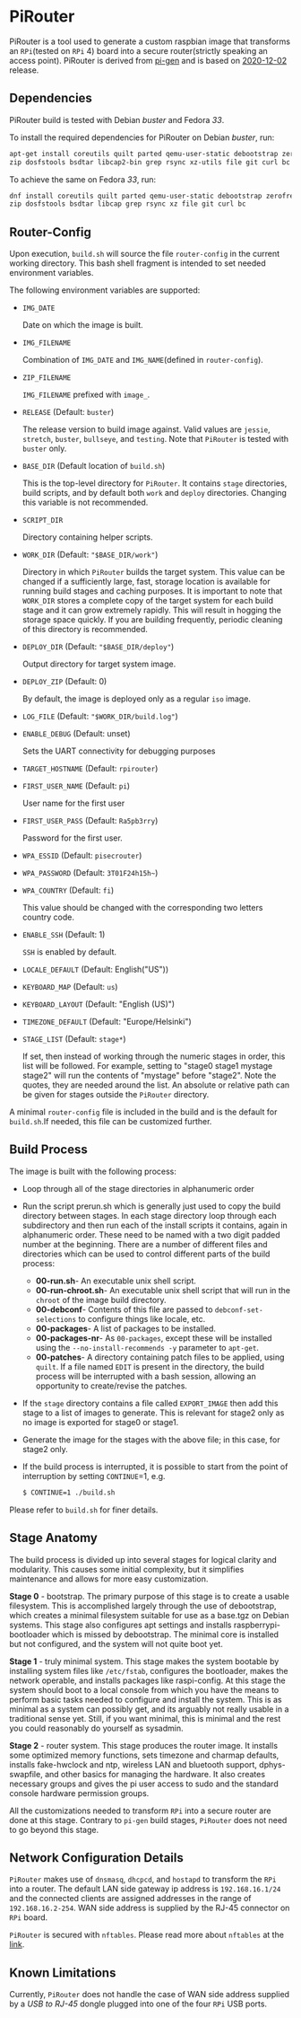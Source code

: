# PiRouter

PiRouter is a tool used to generate a custom raspbian image that transforms an `RPi`(tested on `RPi` 4) board into a secure router(strictly
speaking an access point). PiRouter is derived from [pi-gen](https://github.com/RPi-Distro/pi-gen) and is based on 
[2020-12-02](https://github.com/RPi-Distro/pi-gen/releases/tag/2020-12-02-raspbian-buster) release.

## Dependencies

PiRouter build is tested with Debian *buster* and Fedora *33*.

To install the required dependencies for PiRouter on Debian *buster*, run:

```bash
apt-get install coreutils quilt parted qemu-user-static debootstrap zerofree \
zip dosfstools bsdtar libcap2-bin grep rsync xz-utils file git curl bc
```

To achieve the same on Fedora *33*, run:

```bash
dnf install coreutils quilt parted qemu-user-static debootstrap zerofree \
zip dosfstools bsdtar libcap grep rsync xz file git curl bc
```

## Router-Config

Upon execution, `build.sh` will source the file `router-config` in the current working directory. This bash shell fragment is
intended to set needed environment variables.

The following environment variables are supported:

- `IMG_DATE`

  Date on which the image is built.

- `IMG_FILENAME` 

  Combination of `IMG_DATE` and `IMG_NAME`(defined in `router-config`).

- `ZIP_FILENAME`

  `IMG_FILENAME` prefixed with `image_`.

- `RELEASE` (Default: `buster`)

  The release version to build image against. Valid values are `jessie`, `stretch`, `buster`, `bullseye`, and `testing`.
  Note that `PiRouter` is tested with `buster` only.


- `BASE_DIR` (Default location of `build.sh`)

  This is the top-level directory for `PiRouter`. It contains `stage` directories, build scripts, and by default both `work` and
`deploy` directories. Changing this variable is not recommended.

- `SCRIPT_DIR`

  Directory containing helper scripts.

- `WORK_DIR` (Default: `"$BASE_DIR/work"`)

  Directory in which `PiRouter` builds the target system. This value can be changed if a sufficiently large, fast, storage
location is available for running build stages and caching purposes. It is important to note that `WORK_DIR` stores a
complete copy of the target system for each build stage and it can grow extremely rapidly. This will result in hogging
the storage space quickly. If you are building frequently, periodic cleaning of this directory is recommended.

- `DEPLOY_DIR` (Default: `"$BASE_DIR/deploy"`)

  Output directory for target system image.

- `DEPLOY_ZIP` (Default: 0)

  By default, the image is deployed only as a regular `iso` image.

- `LOG_FILE` (Default: `"$WORK_DIR/build.log"`)

- `ENABLE_DEBUG` (Default: unset)

  Sets the UART connectivity for debugging purposes

- `TARGET_HOSTNAME` (Default: `rpirouter`)

- `FIRST_USER_NAME` (Default: `pi`)

  User name for the first user

- `FIRST_USER_PASS` (Default: `Ra5pb3rry`)

  Password for the first user.

- `WPA_ESSID` (Default: `pisecrouter`)

- `WPA_PASSWORD` (Default: `3T01F24h15h~`)

- `WPA_COUNTRY` (Default: `fi`) 

  This value should be changed with the corresponding two letters country code.

- `ENABLE_SSH` (Default: 1)

  `SSH` is enabled by default.

- `LOCALE_DEFAULT` (Default: English("US"))

- `KEYBOARD_MAP` (Default: `us`)

- `KEYBOARD_LAYOUT` (Default: "English (US)")

- `TIMEZONE_DEFAULT` (Default: "Europe/Helsinki")

- `STAGE_LIST` (Default: `stage*`)

  If set, then instead of working through the numeric stages in order, this list will be followed. For example, setting to
"stage0 stage1 mystage stage2" will run the contents of "mystage" before "stage2". Note the quotes, they are needed
around the list. An absolute or relative path can be given for stages outside the `PiRouter` directory.

A minimal `router-config` file is included in the build and is the default for `build.sh`.If needed, this file can be customized further.

## Build Process

The image is built with the following process:

- Loop through all of the stage directories in alphanumeric order

- Run the script prerun.sh which is generally just used to copy the build directory between stages.  In each stage
  directory loop through each subdirectory and then run each of the install scripts it contains, again in alphanumeric
  order. These need to be named with a two digit padded number at the beginning. There are a number of different files
  and directories which can be used to control different parts of the build process:

  - **00-run.sh**- An executable unix shell script.
  - **00-run-chroot.sh**- An executable unix shell script that will run in the `chroot` of the image build directory.
  - **00-debconf**- Contents of this file are passed to `debconf-set-selections` to configure things like locale, etc.
  - **00-packages**- A list of packages to be installed.
  - **00-packages-nr**- As `00-packages`, except these will be installed using the `--no-install-recommends -y`
    parameter to `apt-get`.
  - **00-patches**- A directory containing patch files to be applied, using `quilt`. If a file named `EDIT` is present
    in the directory, the build process will be interrupted with a bash session, allowing an opportunity to
    create/revise the patches.

- If the `stage` directory contains a file called `EXPORT_IMAGE` then add this stage to a list of images to generate.
  This is relevant for stage2 only as no image is exported for stage0 or stage1.

- Generate the image for the stages with the above file; in this case, for stage2 only.

- If the build process is interrupted, it is possible to start from the point of interruption by setting `CONTINUE`=1,
  e.g.

  ```bash
  $ CONTINUE=1 ./build.sh
  ```

Please refer to `build.sh` for finer details.


## Stage Anatomy

The build process is divided up into several stages for logical clarity and modularity. This causes some initial complexity, but it simplifies maintenance and allows for more easy customization.

**Stage 0** - bootstrap. The primary purpose of this stage is to create a usable filesystem. This is accomplished largely through the use of debootstrap, which creates a minimal filesystem suitable for use as a base.tgz on Debian systems. This stage also configures apt settings and installs raspberrypi-bootloader which is missed by debootstrap. The minimal core is installed but not configured, and the system will not quite boot yet.

**Stage 1** - truly minimal system. This stage makes the system bootable by installing system files like `/etc/fstab`, configures the bootloader, makes the network operable, and installs packages like raspi-config. At this stage the system should boot to a local console from which you have the means to perform basic tasks needed to configure and install the system. This is as minimal as a system can possibly get, and its arguably not really usable in a traditional sense yet. Still, if you want minimal, this is minimal and the rest you could reasonably do yourself as sysadmin.

**Stage 2** - router system. This stage produces the router image. It installs some optimized memory functions, sets timezone and charmap defaults, installs fake-hwclock and ntp, wireless LAN and bluetooth support, dphys-swapfile, and other basics for managing the hardware. It also creates necessary groups and gives the pi user access to sudo and the standard console hardware permission groups.

All the customizations needed to transform `RPi`  into a secure router are done at this stage. Contrary to `pi-gen` build stages, `PiRouter` does not need to go beyond this stage.

## Network Configuration Details

`PiRouter` makes use of `dnsmasq`, `dhcpcd`, and `hostapd` to transform the `RPi` into a router. The default LAN side gateway ip address is `192.168.16.1/24` and the connected clients are assigned addresses in the range of `192.168.16.2-254`. WAN side address is supplied by the RJ-45 connector on `RPi` board.

`PiRouter` is secured with `nftables`. Please read more about `nftables` at the [link](https://wiki.nftables.org/wiki-nftables/index.php/Main_Page).

## Known Limitations

Currently, `PiRouter` does not handle the case of WAN side address supplied by a *USB to RJ-45* dongle plugged into one of the four `RPi` USB ports.
